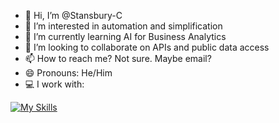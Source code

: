 - 👋 Hi, I’m @Stansbury-C
- 👀 I’m interested in automation and simplification
- 🌱 I’m currently learning AI for Business Analytics
- 💞️ I’m looking to collaborate on APIs and public data access
- 📫 How to reach me? Not sure. Maybe email?
- 😄 Pronouns: He/Him
- 💻 I work with:
  


[![My Skills](https://skillicons.dev/icons?i=anaconda,azure,figma,github,md,powershell,py,vscode,windows&perline=10)](https://skillicons.dev)

<!---
Stansbury-C/Stansbury-C is a ✨ special ✨ repository because its `README.md` (this file) appears on your GitHub profile.
You can click the Preview link to take a look at your changes.
--->
